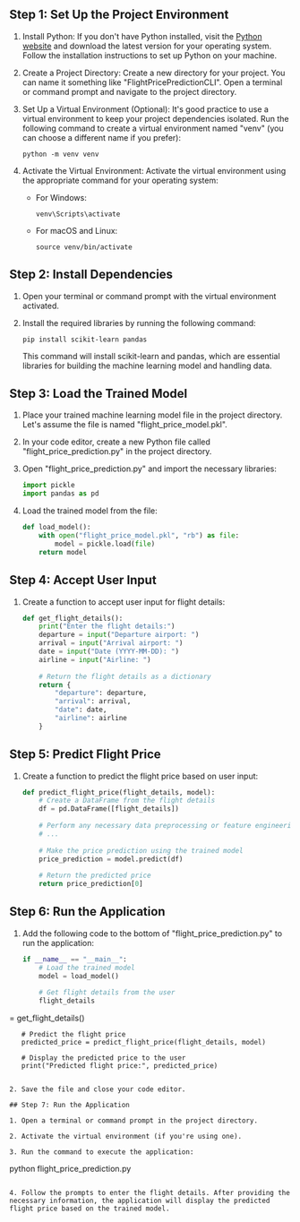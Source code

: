

## Step 1: Set Up the Project Environment

1. Install Python: If you don't have Python installed, visit the [Python website](https://www.python.org/) and download the latest version for your operating system. Follow the installation instructions to set up Python on your machine.

2. Create a Project Directory: Create a new directory for your project. You can name it something like "FlightPricePredictionCLI". Open a terminal or command prompt and navigate to the project directory.

3. Set Up a Virtual Environment (Optional): It's good practice to use a virtual environment to keep your project dependencies isolated. Run the following command to create a virtual environment named "venv" (you can choose a different name if you prefer):

   ```
   python -m venv venv
   ```

4. Activate the Virtual Environment: Activate the virtual environment using the appropriate command for your operating system:

   - For Windows:
     ```
     venv\Scripts\activate
     ```
   
   - For macOS and Linux:
     ```
     source venv/bin/activate
     ```

## Step 2: Install Dependencies

1. Open your terminal or command prompt with the virtual environment activated.

2. Install the required libraries by running the following command:

   ```
   pip install scikit-learn pandas
   ```

   This command will install scikit-learn and pandas, which are essential libraries for building the machine learning model and handling data.

## Step 3: Load the Trained Model

1. Place your trained machine learning model file in the project directory. Let's assume the file is named "flight_price_model.pkl".

2. In your code editor, create a new Python file called "flight_price_prediction.py" in the project directory.

3. Open "flight_price_prediction.py" and import the necessary libraries:

   ```python
   import pickle
   import pandas as pd
   ```

4. Load the trained model from the file:

   ```python
   def load_model():
       with open("flight_price_model.pkl", "rb") as file:
           model = pickle.load(file)
       return model
   ```

## Step 4: Accept User Input

1. Create a function to accept user input for flight details:

   ```python
   def get_flight_details():
       print("Enter the flight details:")
       departure = input("Departure airport: ")
       arrival = input("Arrival airport: ")
       date = input("Date (YYYY-MM-DD): ")
       airline = input("Airline: ")
       
       # Return the flight details as a dictionary
       return {
           "departure": departure,
           "arrival": arrival,
           "date": date,
           "airline": airline
       }
   ```

## Step 5: Predict Flight Price

1. Create a function to predict the flight price based on user input:

   ```python
   def predict_flight_price(flight_details, model):
       # Create a DataFrame from the flight details
       df = pd.DataFrame([flight_details])
       
       # Perform any necessary data preprocessing or feature engineering on the DataFrame
       # ...
       
       # Make the price prediction using the trained model
       price_prediction = model.predict(df)
       
       # Return the predicted price
       return price_prediction[0]
   ```

## Step 6: Run the Application

1. Add the following code to the bottom of "flight_price_prediction.py" to run the application:

   ```python
   if __name__ == "__main__":
       # Load the trained model
       model = load_model()
       
       # Get flight details from the user
       flight_details

 = get_flight_details()
       
       # Predict the flight price
       predicted_price = predict_flight_price(flight_details, model)
       
       # Display the predicted price to the user
       print("Predicted flight price:", predicted_price)
   ```

2. Save the file and close your code editor.

## Step 7: Run the Application

1. Open a terminal or command prompt in the project directory.

2. Activate the virtual environment (if you're using one).

3. Run the command to execute the application:

   ```
   python flight_price_prediction.py
   ```

4. Follow the prompts to enter the flight details. After providing the necessary information, the application will display the predicted flight price based on the trained model.
